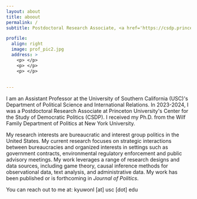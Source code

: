 ```yaml
---
layout: about
title: aboout
permalink: /
subtitle: Postdoctoral Research Associate, <a href='https://csdp.princeton.edu'>Center for the Study of Democratic Politics (CSDP), Princeton University</a> 

profile:
  align: right
  image: prof_pic2.jpg
  address: >
    <p> </p>
    <p> </p>
    <p> </p>
 
 
---
```

 I am an Assistant Professor at the University of Southern California (USC)'s Department of Political Science and International Relations. In 2023-2024, I was a Postdoctoral Research Associate at Princeton University's Center for the Study of Democratic Politics (CSDP). I received my Ph.D. from the Wilf Family Department of Politics at New York University.  

My research interests are bureaucratic and interest group politics in the United States. My current research focuses on strategic interactions between bureaucracies and organized interests in settings such as government contracts, environmental regulatory enforcement and public advisory meetings. My work leverages a range of research designs and data sources, including game theory, causal inference methods for observational data, text analysis, and administrative data. My work has been published or is forthcoming in _Journal of Politics_.

You can reach out to me at: kyuwonl [at] usc [dot] edu
